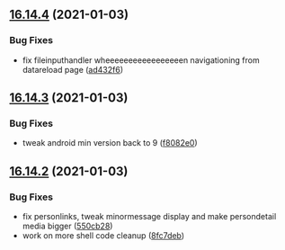 ## [16.14.4](https://github.com/phandcock/GrampsView/compare/v16.14.3...v16.14.4) (2021-01-03)


### Bug Fixes

* fix fileinputhandler wheeeeeeeeeeeeeeeeen navigationing from datareload page ([ad432f6](https://github.com/phandcock/GrampsView/commit/ad432f63f59c154c35657ce99e1454822af8470c))



## [16.14.3](https://github.com/phandcock/GrampsView/compare/v16.14.2...v16.14.3) (2021-01-03)


### Bug Fixes

* tweak android min version back to 9 ([f8082e0](https://github.com/phandcock/GrampsView/commit/f8082e03135384fed237c878dbc9301519a3423c))



## [16.14.2](https://github.com/phandcock/GrampsView/compare/v16.14.1...v16.14.2) (2021-01-03)


### Bug Fixes

* fix personlinks, tweak minormessage display and make persondetail media bigger ([550cb28](https://github.com/phandcock/GrampsView/commit/550cb28fa1503fdfafc184ee19f215dc7724e59c))
* work on more shell code cleanup ([8fc7deb](https://github.com/phandcock/GrampsView/commit/8fc7deb890913a561300e52c30cdf6fcc1c270fe))




